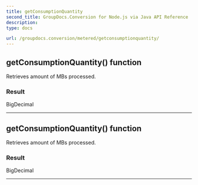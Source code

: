 ```yaml
---
title: getConsumptionQuantity
second_title: GroupDocs.Conversion for Node.js via Java API Reference
description: 
type: docs

url: /groupdocs.conversion/metered/getconsumptionquantity/
---
```


## getConsumptionQuantity()  function

 Retrieves amount of MBs processed.
 

### Result
BigDecimal


---


## getConsumptionQuantity()  function

 Retrieves amount of MBs processed.
 

### Result
BigDecimal


---


